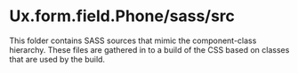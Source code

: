 # Ux.form.field.Phone/sass/src

This folder contains SASS sources that mimic the component-class hierarchy. These files
are gathered in to a build of the CSS based on classes that are used by the build.
